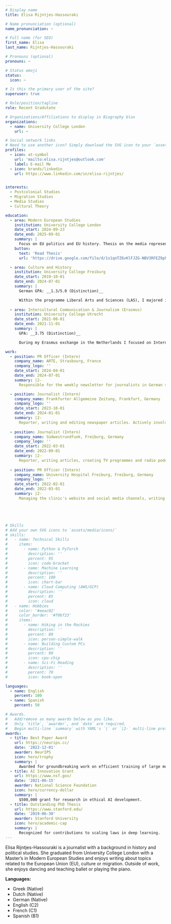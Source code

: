 ```yaml
---
# Display name
title: Elisa Rijntjes-Hassouraki

# Name pronunciation (optional)
name_pronunciation: ~

# Full name (for SEO)
first_name: Elisa
last_name: Rijntjes-Hassouraki

# Pronouns (optional)
pronouns: ~

# Status emoji
status:
  icon: ~

# Is this the primary user of the site?
superuser: true

# Role/position/tagline
role: Recent Gradutate

# Organizations/Affiliations to display in Biography blox
organizations:
  - name: University College London
    url: ~

# Social network links
# Need to use another icon? Simply download the SVG icon to your `assets/media/icons/` folder.
profiles:
  - icon: at-symbol
    url: 'mailto:elisa.rijntjes@outlook.com'
    label: E-mail Me
  - icon: brands/linkedin
    url: https://www.linkedin.com/in/elisa-rijntjes/


interests:
  - Postcolonial Studies
  - Migration Studies
  - Media Studies
  - Cultural Theory

education:
  - area: Modern European Studies
    institution: University College London
    date_start: 2024-09-23
    date_end: 2025-09-01
    summary: |
      Focus on EU politics and EU history. Thesis on the media representation of the EU Covid-19 Recovery Fund in the Dutch and Greek media.
    button:
      text: 'Read Thesis'
      url: 'https://drive.google.com/file/d/1s1qnTZ6vKlFJZG-NBV3RFEZ9phWn0czF/view?usp=sharing'

  - area: Culture and History
    institution: University College Freiburg
    date_start: 2019-10-01
    date_end: 2024-07-01
    summary: |
      German GPA: __1.3/5.0 (Distinction)__

      Within the programme Liberal Arts and Sciences (LAS), I majored in Culture and History on media theory, postcolonial history and EU governance.
  
  - area: Intercultural Communication & Journalism (Erasmus)
    institution: University College Utrecht
    date_start: 2021-08-01
    date_end: 2021-11-01
    summary: |
      GPA: __3.75 (Distinction)__

      During my Erasmus exchange in the Netherlands I focused on International Communication and Journalism studies, as well as Museum Studies and Literature seminars.

work:
  - position: PR Officer (Intern)
    company_name: ARTE, Strasbourg, France
    company_logo: ''
    date_start: 2024-04-01
    date_end: 2024-07-01
    summary: |2-
      Responsible for the weekly newsletter for journalists in German speaking countries, writing articles for the website, SEO responsibilities, promoting ARTE events, writing and editing press portfolios and media kits for journalists.

  - position: Journalist (Intern)
    company_name: Frankfurter Allgemeine Zeitung, Frankfurt, Germany
    company_logo: ''
    date_start: 2023-10-01
    date_end: 2024-01-01
    summary: |2-
      Reporter, writing and editing newspaper articles. Actively involved in the national and international newsroom, SEO responsibilities. Responsible for the weekly column of student interviews.
      
  - position: Journalist (Intern)
    company_name: Südwestrundfunk, Freiburg, Germany
    company_logo: ''
    date_start: 2022-03-01
    date_end: 2022-09-01
    summary: |2-
      Reporter, writing articles, creating TV programmes and radio podcasts (multimedia journalism)
  
  - position: PR Officer (Intern)
    company_name: University Hospital Freiburg, Freiburg, Germany
    company_logo: ''
    date_start: 2022-02-01
    date_end: 2022-03-01
    summary: |2-
      Managing the clinic's website and social media channels, writing and editing medical articles.





# Skills
# Add your own SVG icons to `assets/media/icons/`
# skills:
#   - name: Technical Skills
#     items:
#       - name: Python & PyTorch
#         description: ''
#         percent: 95
#         icon: code-bracket
#       - name: Machine Learning
#         description: ''
#         percent: 100
#         icon: chart-bar
#       - name: Cloud Computing (AWS/GCP)
#         description: ''
#         percent: 85
#         icon: cloud
#   - name: Hobbies
#     color: '#eeac02'
#     color_border: '#f0bf23'
#     items:
#       - name: Hiking in the Rockies
#         description: ''
#         percent: 80
#         icon: person-simple-walk
#       - name: Building Custom PCs
#         description: ''
#         percent: 90
#         icon: cpu-chip
#       - name: Sci-Fi Reading
#         description: ''
#         percent: 70
#         icon: book-open

languages:
  - name: English
    percent: 100
  - name: Spanish
    percent: 50

# Awards.
#   Add/remove as many awards below as you like.
#   Only `title`, `awarder`, and `date` are required.
#   Begin multi-line `summary` with YAML's `|` or `|2-` multi-line prefix and indent 2 spaces below.
awards:
  - title: Best Paper Award
    url: https://neurips.cc/
    date: '2022-12-01'
    awarder: NeurIPS
    icon: hero/trophy
    summary: |
      Awarded for groundbreaking work on efficient training of large models.
  - title: AI Innovation Grant
    url: https://www.nsf.gov/
    date: '2021-06-15'
    awarder: National Science Foundation
    icon: hero/currency-dollar
    summary: |
      $500,000 grant for research in ethical AI development.
  - title: Outstanding PhD Thesis
    url: https://www.stanford.edu/
    date: '2019-06-30'
    awarder: Stanford University
    icon: hero/academic-cap
    summary: |
      Recognized for contributions to scaling laws in deep learning.
---
```


Elisa Rijntjes-Hassouraki is a journalist with a background in history and political studies. She graduated from University College London with a Master’s in Modern European Studies and enjoys writing about topics related to the European Union (EU), culture or migration. Outside of work, she enjoys dancing and teaching ballet or playing the piano.

__Languages:__

- Greek (Native)
- Dutch (Native)
- German (Native)
- English (C2)
- French (C1)
- Spanish (B1)
